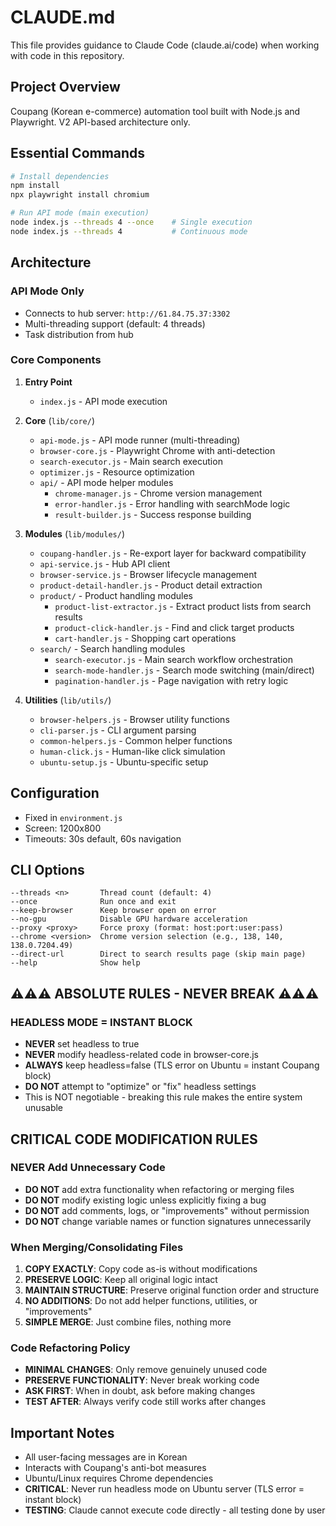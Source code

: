 # CLAUDE.md

This file provides guidance to Claude Code (claude.ai/code) when working with code in this repository.

## Project Overview

Coupang (Korean e-commerce) automation tool built with Node.js and Playwright. V2 API-based architecture only.

## Essential Commands

```bash
# Install dependencies
npm install
npx playwright install chromium

# Run API mode (main execution)
node index.js --threads 4 --once    # Single execution
node index.js --threads 4           # Continuous mode
```

## Architecture

### API Mode Only
- Connects to hub server: `http://61.84.75.37:3302`
- Multi-threading support (default: 4 threads)
- Task distribution from hub

### Core Components

1. **Entry Point**
   - `index.js` - API mode execution

2. **Core** (`lib/core/`)
   - `api-mode.js` - API mode runner (multi-threading)
   - `browser-core.js` - Playwright Chrome with anti-detection
   - `search-executor.js` - Main search execution
   - `optimizer.js` - Resource optimization
   - `api/` - API mode helper modules
     - `chrome-manager.js` - Chrome version management
     - `error-handler.js` - Error handling with searchMode logic
     - `result-builder.js` - Success response building

3. **Modules** (`lib/modules/`)
   - `coupang-handler.js` - Re-export layer for backward compatibility
   - `api-service.js` - Hub API client
   - `browser-service.js` - Browser lifecycle management
   - `product-detail-handler.js` - Product detail extraction
   - `product/` - Product handling modules
     - `product-list-extractor.js` - Extract product lists from search results
     - `product-click-handler.js` - Find and click target products
     - `cart-handler.js` - Shopping cart operations
   - `search/` - Search handling modules
     - `search-executor.js` - Main search workflow orchestration
     - `search-mode-handler.js` - Search mode switching (main/direct)
     - `pagination-handler.js` - Page navigation with retry logic

4. **Utilities** (`lib/utils/`)
   - `browser-helpers.js` - Browser utility functions
   - `cli-parser.js` - CLI argument parsing
   - `common-helpers.js` - Common helper functions
   - `human-click.js` - Human-like click simulation
   - `ubuntu-setup.js` - Ubuntu-specific setup

## Configuration

- Fixed in `environment.js`
- Screen: 1200x800
- Timeouts: 30s default, 60s navigation

## CLI Options

```
--threads <n>       Thread count (default: 4)
--once              Run once and exit
--keep-browser      Keep browser open on error
--no-gpu            Disable GPU hardware acceleration
--proxy <proxy>     Force proxy (format: host:port:user:pass)
--chrome <version>  Chrome version selection (e.g., 138, 140, 138.0.7204.49)
--direct-url        Direct to search results page (skip main page)
--help              Show help
```

## ⚠️⚠️⚠️ ABSOLUTE RULES - NEVER BREAK ⚠️⚠️⚠️

### HEADLESS MODE = INSTANT BLOCK
- **NEVER** set headless to true
- **NEVER** modify headless-related code in browser-core.js
- **ALWAYS** keep headless=false (TLS error on Ubuntu = instant Coupang block)
- **DO NOT** attempt to "optimize" or "fix" headless settings
- This is NOT negotiable - breaking this rule makes the entire system unusable

## CRITICAL CODE MODIFICATION RULES

### NEVER Add Unnecessary Code
- **DO NOT** add extra functionality when refactoring or merging files
- **DO NOT** modify existing logic unless explicitly fixing a bug
- **DO NOT** add comments, logs, or "improvements" without permission
- **DO NOT** change variable names or function signatures unnecessarily

### When Merging/Consolidating Files
1. **COPY EXACTLY**: Copy code as-is without modifications
2. **PRESERVE LOGIC**: Keep all original logic intact
3. **MAINTAIN STRUCTURE**: Preserve original function order and structure
4. **NO ADDITIONS**: Do not add helper functions, utilities, or "improvements"
5. **SIMPLE MERGE**: Just combine files, nothing more

### Code Refactoring Policy
- **MINIMAL CHANGES**: Only remove genuinely unused code
- **PRESERVE FUNCTIONALITY**: Never break working code
- **ASK FIRST**: When in doubt, ask before making changes
- **TEST AFTER**: Always verify code still works after changes

## Important Notes

- All user-facing messages are in Korean
- Interacts with Coupang's anti-bot measures
- Ubuntu/Linux requires Chrome dependencies
- **CRITICAL**: Never run headless mode on Ubuntu server (TLS error = instant block)
- **TESTING**: Claude cannot execute code directly - all testing done by user